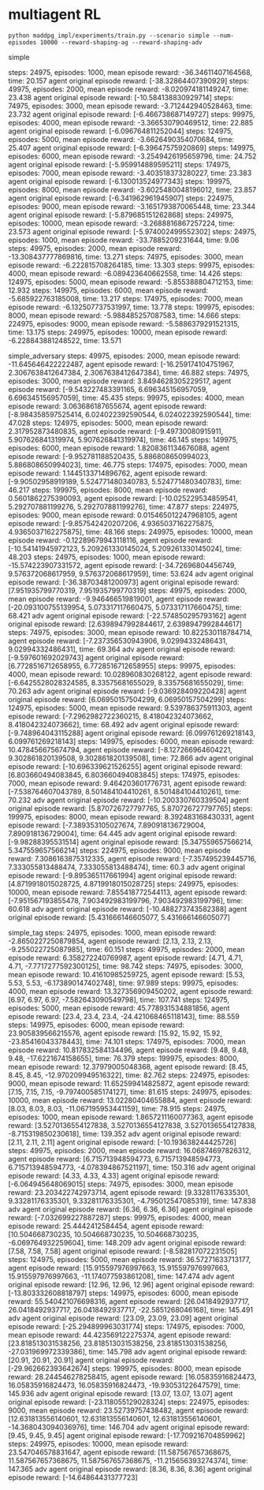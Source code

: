 # multiagent RL

```
python maddpg_impl/experiments/train.py --scenario simple --num-episodes 10000 --reward-shaping-ag --reward-shaping-adv
```
simple

steps: 24975, episodes: 1000, mean episode reward: -36.34611407164568, time: 20.157
agent original episode reward: [-38.32864407390929]
steps: 49975, episodes: 2000, mean episode reward: -8.020974181149247, time: 23.438
agent original episode reward: [-10.584138830929714]
steps: 74975, episodes: 3000, mean episode reward: -3.712442940528463, time: 23.732
agent original episode reward: [-6.466738687149727]
steps: 99975, episodes: 4000, mean episode reward: -3.366530790469512, time: 22.885
agent original episode reward: [-6.096764811252044]
steps: 124975, episodes: 5000, mean episode reward: -3.6626490354070684, time: 25.407
agent original episode reward: [-6.39647575920869]
steps: 149975, episodes: 6000, mean episode reward: -3.2549426195659796, time: 24.752
agent original episode reward: [-5.959914889595211]
steps: 174975, episodes: 7000, mean episode reward: -3.403518373280227, time: 23.383
agent original episode reward: [-6.130013524977343]
steps: 199975, episodes: 8000, mean episode reward: -3.6025480048196012, time: 23.857
agent original episode reward: [-6.341962961945907]
steps: 224975, episodes: 9000, mean episode reward: -3.1651793870065448, time: 23.344
agent original episode reward: [-5.879685151262868]
steps: 249975, episodes: 10000, mean episode reward: -3.2688816867257224, time: 23.573
agent original episode reward: [-5.974002499552302]
steps: 24975, episodes: 1000, mean episode reward: -33.7885209231644, time: 9.06
steps: 49975, episodes: 2000, mean episode reward: -13.308437777869816, time: 13.271
steps: 74975, episodes: 3000, mean episode reward: -6.222815708264185, time: 13.303
steps: 99975, episodes: 4000, mean episode reward: -6.089423640662558, time: 14.426
steps: 124975, episodes: 5000, mean episode reward: -5.855388804712153, time: 12.932
steps: 149975, episodes: 6000, mean episode reward: -5.685922763185008, time: 13.217
steps: 174975, episodes: 7000, mean episode reward: -6.132507737531997, time: 13.778
steps: 199975, episodes: 8000, mean episode reward: -5.988485257087583, time: 14.666
steps: 224975, episodes: 9000, mean episode reward: -5.5886379291521315, time: 13.175
steps: 249975, episodes: 10000, mean episode reward: -6.228843881248522, time: 13.571

simple_adversary
steps: 49975, episodes: 2000, mean episode reward: -11.645646422222487, agent episode reward: [-16.259174104751967, 2.3067638412647384, 2.3067638412647384], time: 46.882
steps: 74975, episodes: 3000, mean episode reward: 3.8494628305229517, agent episode reward: [-9.543227483391165, 6.696345156957059, 6.696345156957059], time: 45.435
steps: 99975, episodes: 4000, mean episode reward: 3.063686187655674, agent episode reward: [-8.984358597525414, 6.024022392590544, 6.024022392590544], time: 47.028
steps: 124975, episodes: 5000, mean episode reward: 2.317952873480835, agent episode reward: [-9.49730080915911, 5.907626841319974, 5.907626841319974], time: 46.145
steps: 149975, episodes: 6000, mean episode reward: 1.8208361134676088, agent episode reward: [-9.952781188520435, 5.886808650994023, 5.886808650994023], time: 46.775
steps: 174975, episodes: 7000, mean episode reward: 1.1445133714896762, agent episode reward: [-9.90502958919189, 5.524771480340783, 5.524771480340783], time: 46.217
steps: 199975, episodes: 8000, mean episode reward: 0.5601862275390093, agent episode reward: [-10.025229534859541, 5.292707881199276, 5.292707881199276], time: 47.877
steps: 224975, episodes: 9000, mean episode reward: 0.015465012247968105, agent episode reward: [-9.857542420207206, 4.9365037162275875, 4.9365037162275875], time: 48.166
steps: 249975, episodes: 10000, mean episode reward: -0.12289679943118116, agent episode reward: [-10.54141945972123, 5.209261330145024, 5.209261330145024], time: 48.203
steps: 24975, episodes: 1000, mean episode reward: -15.574223907331572, agent episode reward: [-34.72696804456749, 9.576372068617959, 9.576372068617959], time: 53.624
adv agent original episode reward: [-36.38703481200973]
agent original episode reward: [7.951935799770319, 7.951935799770319]
steps: 49975, episodes: 2000, mean episode reward: -9.946466519819001, agent episode reward: [-20.093100755139954, 5.073317117660475, 5.073317117660475], time: 68.421
adv agent original episode reward: [-22.574850295793162]
agent original episode reward: [2.6398947992844617, 2.6398947992844617]
steps: 74975, episodes: 3000, mean episode reward: 10.822530118784714, agent episode reward: [-7.237356530943906, 9.02994332486431, 9.02994332486431], time: 69.364
adv agent original episode reward: [-9.597601692029743]
agent original episode reward: [6.7728516712658955, 6.7728516712658955]
steps: 99975, episodes: 4000, mean episode reward: 10.028960830268122, agent episode reward: [-6.6425528028324585, 8.33575681655029, 8.33575681655029], time: 70.263
adv agent original episode reward: [-9.036928409220428]
agent original episode reward: [6.06950157504299, 6.06950157504299]
steps: 124975, episodes: 5000, mean episode reward: 9.539786375911303, agent episode reward: [-7.2962982722360215, 8.418042324073662, 8.418042324073662], time: 68.492
adv agent original episode reward: [-9.748964043115288]
agent original episode reward: [6.099761269218143, 6.099761269218143]
steps: 149975, episodes: 6000, mean episode reward: 10.478456675674794, agent episode reward: [-8.127266964604221, 9.302861820139508, 9.302861820139508], time: 72.866
adv agent original episode reward: [-10.696339621526255]
agent original episode reward: [6.803660494083845, 6.803660494083845]
steps: 174975, episodes: 7000, mean episode reward: 9.464203601776731, agent episode reward: [-7.538764607043789, 8.501484104410261, 8.501484104410261], time: 70.232
adv agent original episode reward: [-10.200330760339504]
agent original episode reward: [5.870726727797765, 5.870726727797765]
steps: 199975, episodes: 8000, mean episode reward: 8.392483168430331, agent episode reward: [-7.389353105027674, 7.890918136729004, 7.890918136729004], time: 64.445
adv agent original episode reward: [-9.98288395531514]
agent original episode reward: [5.347559657566214, 5.347559657566214]
steps: 224975, episodes: 9000, mean episode reward: 7.3086163875312335, agent episode reward: [-7.357495239445716, 7.333055813488474, 7.333055813488474], time: 60.3
adv agent original episode reward: [-9.895365117661994]
agent original episode reward: [4.8719918015028725, 4.8719918015028725]
steps: 249975, episodes: 10000, mean episode reward: 7.855418772544113, agent episode reward: [-7.951567193855478, 7.903492983199796, 7.903492983199796], time: 60.618
adv agent original episode reward: [-10.488273743582388]
agent original episode reward: [5.431666146605077, 5.431666146605077]

simple_tag
steps: 24975, episodes: 1000, mean episode reward: -2.8650227250879854, agent episode reward: [2.13, 2.13, 2.13, -9.255022725087985], time: 60.151
steps: 49975, episodes: 2000, mean episode reward: 6.358272240769987, agent episode reward: [4.71, 4.71, 4.71, -7.7717277592300125], time: 98.742
steps: 74975, episodes: 3000, mean episode reward: 10.41610985259725, agent episode reward: [5.53, 5.53, 5.53, -6.173890147402748], time: 97.989
steps: 99975, episodes: 4000, mean episode reward: 13.327356909450202, agent episode reward: [6.97, 6.97, 6.97, -7.582643090549798], time: 107.741
steps: 124975, episodes: 5000, mean episode reward: 45.778931534881856, agent episode reward: [23.4, 23.4, 23.4, -24.421068465118143], time: 88.559
steps: 149975, episodes: 6000, mean episode reward: 23.905839566215576, agent episode reward: [15.92, 15.92, 15.92, -23.85416043378443], time: 74.101
steps: 174975, episodes: 7000, mean episode reward: 10.817832584134496, agent episode reward: [9.48, 9.48, 9.48, -17.6221674158655], time: 76.379
steps: 199975, episodes: 8000, mean episode reward: 12.37979005048368, agent episode reward: [8.45, 8.45, 8.45, -12.970209949516322], time: 82.762
steps: 224975, episodes: 9000, mean episode reward: 11.652599414825872, agent episode reward: [7.15, 7.15, 7.15, -9.797400585174127], time: 81.615
steps: 249975, episodes: 10000, mean episode reward: 13.02280404655884, agent episode reward: [8.03, 8.03, 8.03, -11.067195953441159], time: 78.915
steps: 24975, episodes: 1000, mean episode reward: 1.8657211160077363, agent episode reward: [3.5270136554127838, 3.5270136554127838, 3.5270136554127838, -8.715319850230618], time: 139.352
adv agent original episode reward: [2.11, 2.11, 2.11]
agent original episode reward: [-10.193638244425726]
steps: 49975, episodes: 2000, mean episode reward: 16.06874697826312, agent episode reward: [6.715713948594773, 6.715713948594773, 6.715713948594773, -4.078394867521197], time: 150.316
adv agent original episode reward: [4.33, 4.33, 4.33]
agent original episode reward: [-6.064945648069015]
steps: 74975, episodes: 3000, mean episode reward: 23.203422742973714, agent episode reward: [9.33281176335301, 9.33281176335301, 9.33281176335301, -4.795012547085319], time: 147.838
adv agent original episode reward: [6.36, 6.36, 6.36]
agent original episode reward: [-7.032699227887287]
steps: 99975, episodes: 4000, mean episode reward: 25.4442412584454, agent episode reward: [10.504668730235, 10.504668730235, 10.504668730235, -6.069764932259604], time: 148.209
adv agent original episode reward: [7.58, 7.58, 7.58]
agent original episode reward: [-8.582817072231505]
steps: 124975, episodes: 5000, mean episode reward: 36.57271633713177, agent episode reward: [15.915597976997663, 15.915597976997663, 15.915597976997663, -11.174077593861208], time: 147.474
adv agent original episode reward: [12.96, 12.96, 12.96]
agent original episode reward: [-13.803332608818797]
steps: 149975, episodes: 6000, mean episode reward: 55.540421076698316, agent episode reward: [26.0418492937717, 26.0418492937717, 26.0418492937717, -22.5851268046168], time: 145.491
adv agent original episode reward: [23.09, 23.09, 23.09]
agent original episode reward: [-25.294899963031774]
steps: 174975, episodes: 7000, mean episode reward: 44.423569122275374, agent episode reward: [23.818513031538256, 23.818513031538256, 23.818513031538256, -27.031969972339386], time: 145.798
adv agent original episode reward: [20.91, 20.91, 20.91]
agent original episode reward: [-29.962662393642674]
steps: 199975, episodes: 8000, mean episode reward: 28.244546278258415, agent episode reward: [16.05835916824473, 16.05835916824473, 16.05835916824473, -19.93053122647579], time: 145.936
adv agent original episode reward: [13.07, 13.07, 13.07]
agent original episode reward: [-23.118055129028324]
steps: 224975, episodes: 9000, mean episode reward: 23.52739757438482, agent episode reward: [12.631813556140601, 12.631813556140601, 12.631813556140601, -14.368043094036976], time: 146.704
adv agent original episode reward: [9.45, 9.45, 9.45]
agent original episode reward: [-17.709216704859962]
steps: 249975, episodes: 10000, mean episode reward: 23.547046578831647, agent episode reward: [11.587567657368675, 11.587567657368675, 11.587567657368675, -11.215656393274374], time: 147.365
adv agent original episode reward: [8.36, 8.36, 8.36]
agent original episode reward: [-14.64864431377723]